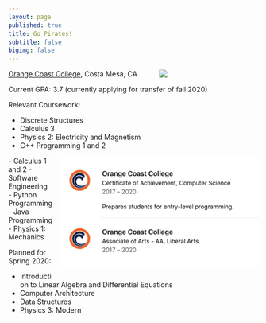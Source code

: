 ```yaml
---
layout: page
published: true
title: Go Pirates!
subtitle: false
bigimg: false
---
```

<img style="float: right; margin: 0px 0px 15px 15px;" src="https://pbs.twimg.com/profile_images/2646487952/7fd9198d72becee7c50c457e5dfaea9e_400x400.jpeg" width="200" />




[Orange Coast College](http://www.orangecoastcollege.edu/Pages/home.aspx), Costa Mesa, CA

Current GPA: 3.7 (currently applying for transfer of fall 2020)

Relevant Coursework:
- Discrete Structures
- Calculus 3
- Physics 2: Electricity and Magnetism
- C++ Programming 1 and 2
<img style="float: right; margin: 0px 0px 15px 15px;" src="/img/educationOCC.png" width="400" />
- Calculus 1 and 2
- Software Engineering
- Python Programming
- Java Programming 
- Physics 1: Mechanics






Planned for Spring 2020: 
- Introduction to Linear Algebra and Differential Equations 
- Computer Architecture
- Data Structures
- Physics 3: Modern